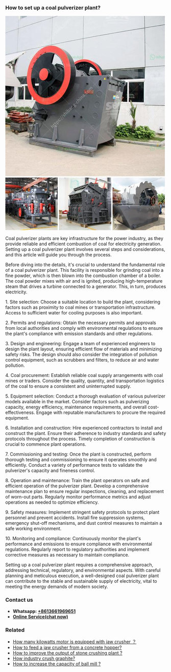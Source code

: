 <h3>How to set up a coal pulverizer plant?</h3><img src='1701746001.jpg' alt=''><p>Coal pulverizer plants are key infrastructure for the power industry, as they provide reliable and efficient combustion of coal for electricity generation. Setting up a coal pulverizer plant involves several steps and considerations, and this article will guide you through the process.</p><p>Before diving into the details, it's crucial to understand the fundamental role of a coal pulverizer plant. This facility is responsible for grinding coal into a fine powder, which is then blown into the combustion chamber of a boiler. The coal powder mixes with air and is ignited, producing high-temperature steam that drives a turbine connected to a generator. This, in turn, produces electricity.</p><p>1. Site selection: Choose a suitable location to build the plant, considering factors such as proximity to coal mines or transportation infrastructure. Access to sufficient water for cooling purposes is also important.</p><p>2. Permits and regulations: Obtain the necessary permits and approvals from local authorities and comply with environmental regulations to ensure the plant's compliance with emission standards and other regulations.</p><p>3. Design and engineering: Engage a team of experienced engineers to design the plant layout, ensuring efficient flow of materials and minimizing safety risks. The design should also consider the integration of pollution control equipment, such as scrubbers and filters, to reduce air and water pollution.</p><p>4. Coal procurement: Establish reliable coal supply arrangements with coal mines or traders. Consider the quality, quantity, and transportation logistics of the coal to ensure a consistent and uninterrupted supply.</p><p>5. Equipment selection: Conduct a thorough evaluation of various pulverizer models available in the market. Consider factors such as pulverizing capacity, energy efficiency, maintenance requirements, and overall cost-effectiveness. Engage with reputable manufacturers to procure the required equipment.</p><p>6. Installation and construction: Hire experienced contractors to install and construct the plant. Ensure their adherence to industry standards and safety protocols throughout the process. Timely completion of construction is crucial to commence plant operations.</p><p>7. Commissioning and testing: Once the plant is constructed, perform thorough testing and commissioning to ensure it operates smoothly and efficiently. Conduct a variety of performance tests to validate the pulverizer's capacity and fineness control.</p><p>8. Operation and maintenance: Train the plant operators on safe and efficient operation of the pulverizer plant. Develop a comprehensive maintenance plan to ensure regular inspections, cleaning, and replacement of worn-out parts. Regularly monitor performance metrics and adjust operations as needed to optimize efficiency.</p><p>9. Safety measures: Implement stringent safety protocols to protect plant personnel and prevent accidents. Install fire suppression systems, emergency shut-off mechanisms, and dust control measures to maintain a safe working environment.</p><p>10. Monitoring and compliance: Continuously monitor the plant's performance and emissions to ensure compliance with environmental regulations. Regularly report to regulatory authorities and implement corrective measures as necessary to maintain compliance.</p><p>Setting up a coal pulverizer plant requires a comprehensive approach, addressing technical, regulatory, and environmental aspects. With careful planning and meticulous execution, a well-designed coal pulverizer plant can contribute to the stable and sustainable supply of electricity, vital to meeting the energy demands of modern society.</p><h3>Contact us</h3><ul><li><strong>Whatsapp:&nbsp;<a href="https://wa.me/8613661969651">+8613661969651</a></strong></li><li><a href="https://swt.shibang-china.com/?git&amp;zhl&amp;How to set up a coal pulverizer plant"><strong>Online Service(chat now)</strong></a></li></ul><h3>Related</h3><ul><li><a href='How many kilowatts motor is equipped with jaw crusher ？.md'>How many kilowatts motor is equipped with jaw crusher ？</a></li><li><a href='How to feed a jaw crusher from a concrete hopper.md'>How to feed a jaw crusher from a concrete hopper?</a></li><li><a href='How to improve the output of stone crushing plant .md'>How to improve the output of stone crushing plant ?</a></li><li><a href='How industry crush graphite.md'>How industry crush graphite?</a></li><li><a href='How to increase the capacity of ball mill .md'>How to increase the capacity of ball mill ?</a></li></ul>